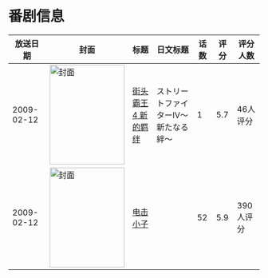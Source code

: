 # 番剧信息

|放送日期|封面|标题|日文标题|话数|评分|评分人数|
|---|---|---|---|---|---|---|
|2009-02-12|<img src="https://lain.bgm.tv/pic/cover/c/69/ae/36829_t99Z9.jpg" alt="封面" style="width:150px;height:200px;object-fit:cover;">|[街头霸王4 新的羁绊](https://bangumi.tv/subject/36829)|ストリートファイターIV〜新たなる絆〜|1|5.7|46人评分|
|2009-02-12|<img src="https://lain.bgm.tv/pic/cover/c/13/dc/69081_0Wayv.jpg" alt="封面" style="width:150px;height:200px;object-fit:cover;">|[电击小子](https://bangumi.tv/subject/69081)||52|5.9|390人评分|
